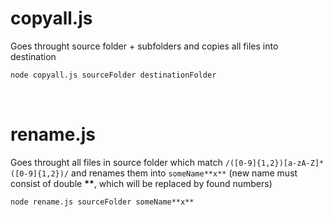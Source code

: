 # copyall.js

Goes throught source folder + subfolders and copies all files into destination

```cmd
node copyall.js sourceFolder destinationFolder
```

<br/>  

# rename.js

Goes throught all files in source folder which match `/([0-9]{1,2})[a-zA-Z]*([0-9]{1,2})/` and renames them into `someName**x**` (new name must consist of double __**__, which will be replaced by found numbers)

```cmd
node rename.js sourceFolder someName**x**
```
